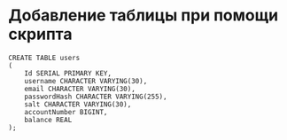 # Добавление таблицы при помощи скрипта
```
CREATE TABLE users
(
    Id SERIAL PRIMARY KEY,
    username CHARACTER VARYING(30),
    email CHARACTER VARYING(30),
    passwordHash CHARACTER VARYING(255),
    salt CHARACTER VARYING(30),
    accountNumber BIGINT,
    balance REAL
);

```
